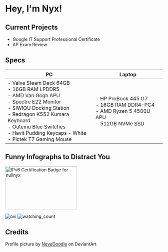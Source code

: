 # Hey, I'm Nyx!

## Current Projects
- Google IT Support Professional Certificate
- AP Exam Review


## Specs
| PC                                                                                                                                                                                                                                                                  	| Laptop                                                                                                	|
|---------------------------------------------------------------------------------------------------------------------------------------------------------------------------------------------------------------------------------------------------------------------	|-------------------------------------------------------------------------------------------------------	|
| - Valve Steam Deck 64GB<br>    - 16GB RAM LPDDR5<br>    - AMD Van Gogh APU<br>- Spectre E22 Monitor<br>- SIWIQU Docking Station<br>- Redragon K552 Kumara Keyboard<br>    - Outemu Blue Switches<br>    - Havit Pudding Keycaps - White<br>- Pictek T7 Gaming Mouse 	| - HP ProBook 445 G7<br>    - 16GB RAM DDR4-PC4<br>    - AMD Ryzen 5 4500U APU<br>    - 512GB NVMe SSD 	|

## Funny Infographs to Distract You
<img src="//ipv6.he.net/certification/create_badge.php?pass_name=nullnyx&badge=3" style="border: 0; width: 229px; height: 137px" alt="IPv6 Certification Badge for nullnyx"></img>

<img src="https://github-readme-stats.vercel.app/api/top-langs?username=onyxcode&show_icons=true&locale=en&layout=compact&theme=tokyonight" alt="ovi" />

<img src="https://komarev.com/ghpvc/?username=onyxcode&color=blueviolet" alt="watching_count" />


## Credits
Profile picture by [NeveDoodle](https://www.deviantart.com/nevedoodle/gallery) on DeviantArt
